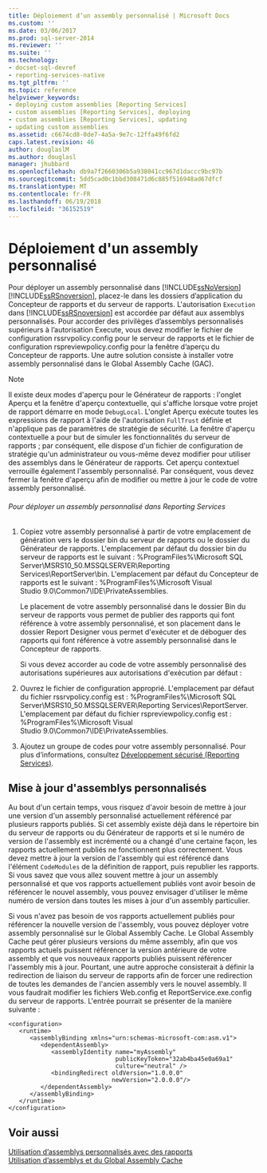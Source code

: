 ```yaml
---
title: Déploiement d’un assembly personnalisé | Microsoft Docs
ms.custom: ''
ms.date: 03/06/2017
ms.prod: sql-server-2014
ms.reviewer: ''
ms.suite: ''
ms.technology:
- docset-sql-devref
- reporting-services-native
ms.tgt_pltfrm: ''
ms.topic: reference
helpviewer_keywords:
- deploying custom assemblies [Reporting Services]
- custom assemblies [Reporting Services], deploying
- custom assemblies [Reporting Services], updating
- updating custom assemblies
ms.assetid: c6674cd8-0de7-4a5a-9e7c-12ffa49f6fd2
caps.latest.revision: 46
author: douglaslM
ms.author: douglasl
manager: jhubbard
ms.openlocfilehash: db9a7f2660306b5a938041cc967d1daccc9bc97b
ms.sourcegitcommit: 5dd5cad0c1bbd308471d6c885f516948ad67dfcf
ms.translationtype: MT
ms.contentlocale: fr-FR
ms.lasthandoff: 06/19/2018
ms.locfileid: "36152519"
---
```

# <a name="deploying-a-custom-assembly"></a>Déploiement d'un assembly personnalisé
  Pour déployer un assembly personnalisé dans [!INCLUDE[ssNoVersion](../../includes/ssnoversion-md.md)] [!INCLUDE[ssRSnoversion](../../includes/ssrsnoversion-md.md)], placez-le dans les dossiers d’application du Concepteur de rapports et du serveur de rapports. L'autorisation `Execution` dans [!INCLUDE[ssRSnoversion](../../includes/ssrsnoversion-md.md)] est accordée par défaut aux assemblys personnalisés. Pour accorder des privilèges d’assemblys personnalisés supérieurs à l’autorisation Execute, vous devez modifier le fichier de configuration rssrvpolicy.config pour le serveur de rapports et le fichier de configuration rspreviewpolicy.config pour la fenêtre d’aperçu du Concepteur de rapports. Une autre solution consiste à installer votre assembly personnalisé dans le Global Assembly Cache (GAC).  
  
> [!NOTE]  
>  Il existe deux modes d'aperçu pour le Générateur de rapports : l'onglet Aperçu et la fenêtre d'aperçu contextuelle, qui s'affiche lorsque votre projet de rapport démarre en mode `DebugLocal`. L'onglet Aperçu exécute toutes les expressions de rapport à l'aide de l'autorisation `FullTrust` définie et n'applique pas de paramètres de stratégie de sécurité. La fenêtre d'aperçu contextuelle a pour but de simuler les fonctionnalités du serveur de rapports ; par conséquent, elle dispose d'un fichier de configuration de stratégie qu'un administrateur ou vous-même devez modifier pour utiliser des assemblys dans le Générateur de rapports. Cet aperçu contextuel verrouille également l'assembly personnalisé. Par conséquent, vous devez fermer la fenêtre d'aperçu afin de modifier ou mettre à jour le code de votre assembly personnalisé.  
  
###### <a name="to-deploy-a-custom-assembly-in-reporting-services"></a>Pour déployer un assembly personnalisé dans Reporting Services  
  
1.  Copiez votre assembly personnalisé à partir de votre emplacement de génération vers le dossier bin du serveur de rapports ou le dossier du Générateur de rapports. L'emplacement par défaut du dossier bin du serveur de rapports est le suivant : %ProgramFiles%\Microsoft SQL Server\MSRS10_50.MSSQLSERVER\Reporting Services\ReportServer\bin. L'emplacement par défaut du Concepteur de rapports est le suivant : %ProgramFiles%\Microsoft Visual Studio 9.0\Common7\IDE\PrivateAssemblies.  
  
     Le placement de votre assembly personnalisé dans le dossier Bin du serveur de rapports vous permet de publier des rapports qui font référence à votre assembly personnalisé, et son placement dans le dossier Report Designer vous permet d'exécuter et de déboguer des rapports qui font référence à votre assembly personnalisé dans le Concepteur de rapports.  
  
     Si vous devez accorder au code de votre assembly personnalisé des autorisations supérieures aux autorisations d'exécution par défaut :  
  
2.  Ouvrez le fichier de configuration approprié. L'emplacement par défaut du fichier rssrvpolicy.config est : %ProgramFiles%\Microsoft SQL Server\MSRS10_50.MSSQLSERVER\Reporting Services\ReportServer. L'emplacement par défaut du fichier rspreviewpolicy.config est : %ProgramFiles%\Microsoft Visual Studio 9.0\Common7\IDE\PrivateAssemblies.  
  
3.  Ajoutez un groupe de codes pour votre assembly personnalisé. Pour plus d’informations, consultez [Développement sécurisé &#40;Reporting Services&#41;](../extensions/secure-development/secure-development-reporting-services.md).  
  
## <a name="updating-custom-assemblies"></a>Mise à jour d'assemblys personnalisés  
 Au bout d'un certain temps, vous risquez d'avoir besoin de mettre à jour une version d'un assembly personnalisé actuellement référencé par plusieurs rapports publiés. Si cet assembly existe déjà dans le répertoire bin du serveur de rapports ou du Générateur de rapports et si le numéro de version de l'assembly est incrémenté ou a changé d'une certaine façon, les rapports actuellement publiés ne fonctionnent plus correctement. Vous devez mettre à jour la version de l'assembly qui est référencé dans l'élément `CodeModules` de la définition de rapport, puis republier les rapports. Si vous savez que vous allez souvent mettre à jour un assembly personnalisé et que vos rapports actuellement publiés vont avoir besoin de référencer le nouvel assembly, vous pouvez envisager d'utiliser le même numéro de version dans toutes les mises à jour d'un assembly particulier.  
  
 Si vous n'avez pas besoin de vos rapports actuellement publiés pour référencer la nouvelle version de l'assembly, vous pouvez déployer votre assembly personnalisé sur le Global Assembly Cache. Le Global Assembly Cache peut gérer plusieurs versions du même assembly, afin que vos rapports actuels puissent référencer la version antérieure de votre assembly et que vos nouveaux rapports publiés puissent référencer l'assembly mis à jour. Pourtant, une autre approche consisterait à définir la redirection de liaison du serveur de rapports afin de forcer une redirection de toutes les demandes de l'ancien assembly vers le nouvel assembly. Il vous faudrait modifier les fichiers Web.config et ReportService.exe.config du serveur de rapports. L'entrée pourrait se présenter de la manière suivante :  
  
```  
<configuration>  
   <runtime>  
      <assemblyBinding xmlns="urn:schemas-microsoft-com:asm.v1">  
         <dependentAssembly>  
            <assemblyIdentity name="myAssembly"  
                              publicKeyToken="32ab4ba45e0a69a1"  
                              culture="neutral" />  
            <bindingRedirect oldVersion="1.0.0.0"  
                             newVersion="2.0.0.0"/>  
         </dependentAssembly>  
      </assemblyBinding>  
   </runtime>  
</configuration>  
```  
  
## <a name="see-also"></a>Voir aussi  
 [Utilisation d’assemblys personnalisés avec des rapports](using-custom-assemblies-with-reports.md)   
 [Utilisation d’assemblys et du Global Assembly Cache](http://go.microsoft.com/fwlink/?LinkId=63912)  
  
  